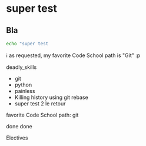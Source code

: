 # super test

## Bla

```bash
echo "super test
```

:information_source: as requested, my favorite Code School path is "Git" :p

deadly_skills
* git
* python
* painless
* Killing history using git rebase
* super test 2 le retour

favorite Code School path: git

done done

Electives
